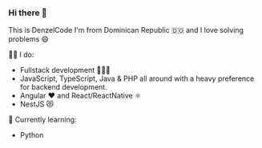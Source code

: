 ### Hi there 👋

This is DenzelCode I'm from Dominican Republic 🇩🇴 and I love solving problems :smile:

👨‍💻 I do:
- Fullstack development 👨🏾‍💻
- JavaScript, TypeScript, Java & PHP all around with a heavy preference for backend development.
- Angular ❤️ and React/ReactNative ⚛️
- NestJS 😻


🌱 Currently learning:
- Python
